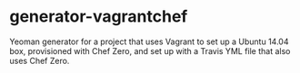 # generator-vagrantchef

Yeoman generator for a project that uses Vagrant to set up a Ubuntu 14.04 box, provisioned with Chef Zero, and set up with a Travis YML file that also uses Chef Zero. 
